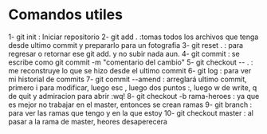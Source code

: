 # Comandos utiles

1- git  init : Iniciar repositorio
2- git add .  :tomas todos los archivos que tenga desde ultimo commit y prepararlo para un fotografia
3- git reset . : para regresar o retornar ese git add. y no subir nada aun.
4- git commit : se escribe como git commit -m "comentario del cambio"
5- git checkout -- .  : me reconstruye lo que se hizo desde el ultimo commit
6- git log : para ver mi historial de commits
7- git commit --amend : arreglará ultimo commit, primero i para modificar, luego esc , luego dos puntos :, luego w de write, q de quit y admiracion para abrir :wq!
8- git checkout -b rama-heroes  : ya que es mejor no trabajar en el master, entonces se crean ramas
9- git branch : para ver las ramas que tengo y en la que estoy
10-  git checkout master : al pasar a la rama de master, heores desaperecera